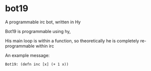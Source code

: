 bot19
=====

A programmable irc bot, written in Hy


Bot19 is programmable using hy,

His main loop is within a function, so theoretically he is completely re-programmable within irc

An example message:
```
Bot19: (defn inc [x] (+ 1 x))
```
